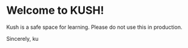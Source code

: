 # Welcome to KUSH!

Kush is a safe space for learning. 
Please do not use this in production.

Sincerely,
ku


